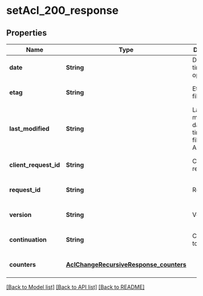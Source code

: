 # setAcl_200_response
## Properties

| Name | Type | Description | Notes |
|------------ | ------------- | ------------- | -------------|
| **date** | **String** | Date and time of the operation | [optional] [default to null] |
| **etag** | **String** | Etag of the file/folder | [optional] [default to null] |
| **last\_modified** | **String** | Last modified date and time of the file/folder&#39;s Acl | [optional] [default to null] |
| **client\_request\_id** | **String** | Client request id | [optional] [default to null] |
| **request\_id** | **String** | Request id | [optional] [default to null] |
| **version** | **String** | Version | [optional] [default to null] |
| **continuation** | **String** | Continuation token | [optional] [default to null] |
| **counters** | [**AclChangeRecursiveResponse_counters**](AclChangeRecursiveResponse_counters.md) |  | [optional] [default to null] |

[[Back to Model list]](../README.md#documentation-for-models) [[Back to API list]](../README.md#documentation-for-api-endpoints) [[Back to README]](../README.md)

